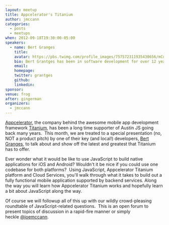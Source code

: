 ```yaml
---
layout: meetup
title: Appcelerator's Titanium
author: jmccann
categories:
  - posts
  - meetups
when: 2012-09-18T19:30:00-05:00
speakers:
  - name: Bert Granges
    title:
    avatar: https://pbs.twimg.com/profile_images/757572311935430656/mCdzLbMs_400x400.jpg
    bio: Bert Grantges has been in software development for over 12 years working from client side driver development (eww!) to enterprise web apps, as well as mobile applications releasing successful games for iOS. Professionally– he has worked primarily in Telecom and Support Automation space, but has recently left the dark side to jump both feet into a more socially conscious Mobile platform space and is loving it. He has over 5 years of mobile development experience, both in pure native as well as Appcelerator Titanium. Un-Professionally – he continues to develop mobile applications, climb mountains, and crusade on behalf of bat conservation.
    email:
    homepage:
    twitter: grantges
    github:
    linkedin:
sponsor:
venue: frog
after: gingerman
organizers:
  - jmccann
---
```


[Appcelerator][1], the company behind the awesome mobile app development framework [Titanium][2], has been a long time supporter of Austin JS going back many years.  This month, we are treated to a special presentation (no, NOT a product pitch) by one of their key (and local!) developers, [Bert Granges][3], to talk about and show off the latest and greatest that Titanium has to offer.

Ever wonder what it would be like to use JavaScript to build native applications for iOS and Android? Wouldn't it be nice if you could use one codebase for both platforms?  Using JavaScript, Appcelerator Titanium platform and Cloud Services, you'll walk through what it takes to build out a fully functional mobile application supported by backend services. Along the way you will learn how Appcelerator Titanium works and hopefully learn a bit about JavaScript along the way.

Of course we will followup all of this up with our wildly crowd-pleasing roundtable of JavaScript-related questions.  This is an open forum to present topics of discussion in a rapid-fire manner or simply heckle [@joemccann][4].

[1]: http://appcelerator.com
[2]: http://www.appcelerator.com/platform
[3]: http://twitter.com/grantges
[4]: http://twitter.com/joemccann
